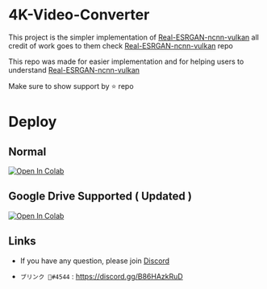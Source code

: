 # 4K-Video-Converter

This project is the simpler implementation of [Real-ESRGAN-ncnn-vulkan](https://github.com/xinntao/Real-ESRGAN-ncnn-vulkan#computer-usages) all credit of work goes to them check [Real-ESRGAN-ncnn-vulkan](https://github.com/xinntao/Real-ESRGAN-ncnn-vulkan#computer-usages) repo 

This repo was made for easier implementation and for helping users to understand [Real-ESRGAN-ncnn-vulkan](https://github.com/xinntao/Real-ESRGAN-ncnn-vulkan#computer-usages) 

Make sure to show support by ⭐ repo

# Deploy

## Normal

[![Open In Colab](https://colab.research.google.com/assets/colab-badge.svg)](https://colab.research.google.com/github/BLINK-SG/4K-Video-Converter/blob/main/4K%20Video%20Collab%20Render.ipynb)

## Google Drive Supported ( Updated )

[![Open In Colab](https://colab.research.google.com/assets/colab-badge.svg)]([https://colab.research.google.com/github/BLINK-SG/4K-Vide-Render-Drive_HD.ipynb](https://colab.research.google.com/github/BLINK-SG/4K-Video-Converter/blob/main/4K%20Vide%20Render%20Drive_HD.ipynb))


## Links

* If you have any question, please join [Discord](https://discord.gg/B86HAzkRuD)


 * `ブリンク 💫#4544` : <https://discord.gg/B86HAzkRuD>





